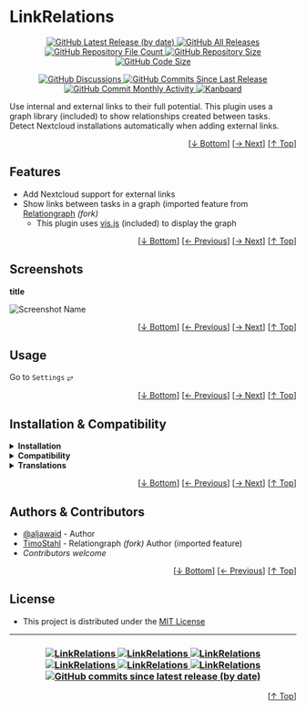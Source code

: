 <h1 name="readme-top">LinkRelations</h1>
<p align="center">
    <a href="https://github.com/aljawaid/LinkRelations/releases">
        <img src="https://img.shields.io/github/v/release/aljawaid/LinkRelations?style=for-the-badge&color=brightgreen" alt="GitHub Latest Release (by date)" title="GitHub Latest Release (by date)">
    </a>
    <a href="https://github.com/aljawaid/LinkRelations/releases">
        <img src="https://img.shields.io/github/downloads/aljawaid/LinkRelations/total?style=for-the-badge&color=orange" alt="GitHub All Releases" title="GitHub All Downloads">
    </a>
    <a href="https://github.com/aljawaid/LinkRelations/releases">
        <img src="https://img.shields.io/github/directory-file-count/aljawaid/LinkRelations?style=for-the-badge&color=orange" alt="GitHub Repository File Count" title="GitHub Repository File Count">
    </a>
    <a href="https://github.com/aljawaid/LinkRelations/releases">
        <img src="https://img.shields.io/github/repo-size/aljawaid/LinkRelations?style=for-the-badge&color=orange" alt="GitHub Repository Size" title="GitHub Repository Size">
    </a>
    <a href="https://github.com/aljawaid/LinkRelations/releases">
        <img src="https://img.shields.io/github/languages/code-size/aljawaid/LinkRelations?style=for-the-badge&color=orange" alt="GitHub Code Size" title="GitHub Code Size">
    </a>
</p>
<p align="center">
    <a href="https://github.com/aljawaid/LinkRelations/discussions">
        <img src="https://img.shields.io/github/discussions/aljawaid/LinkRelations?style=for-the-badge&color=blue" alt="GitHub Discussions" title="Read Discussions">
    </a>
    <a href="https://github.com/aljawaid/LinkRelations/compare">
        <img src="https://img.shields.io/github/commits-since/aljawaid/LinkRelations/latest?include_prereleases&style=for-the-badge&color=blue" alt="GitHub Commits Since Last Release" title="GitHub Commits Since Last Release">
    </a>
    <a href="https://github.com/aljawaid/LinkRelations/compare">
        <img src="https://img.shields.io/github/commit-activity/m/aljawaid/LinkRelations?style=for-the-badge&color=blue" alt="GitHub Commit Monthly Activity" title="GitHub Commit Monthly Activity">
    </a>
    <a href="https://github.com/kanboard/kanboard" title="Kanboard - Kanban Project Management Software">
        <img src="https://img.shields.io/badge/Plugin%20for-kanboard-D40000?style=for-the-badge&labelColor=000000" alt="Kanboard">
    </a>
</p>

Use internal and external links to their full potential. This plugin uses a graph library (included) to show relationships created between tasks. Detect Nextcloud installations automatically when adding external links.

<p align="right">[<a href="#readme-bottom">&#8595; Bottom</a>] [<a href="#screenshots">&#8594; Next</a>] [<a href="#readme-top">&#8593; Top</a>]</p>

## Features

- Add Nextcloud support for external links
- Show links between tasks in a graph (imported feature from [Relationgraph](https://github.com/TimoStahl/kanboard_plugin_relationgraph) _(fork)_
  - This plugin uses [vis.js](https://github.com/almende/vis "A dynamic, browser-based visualization library") (included) to display the graph

<p align="right">[<a href="#readme-bottom">&#8595; Bottom</a>] [<a href="#features">&#8592; Previous</a>] [<a href="#usage">&#8594; Next</a>] [<a href="#readme-top">&#8593; Top</a>]</p>

## Screenshots

**title**  

![Screenshot Name](../master/Screenshots/screenshot-name.png "Read Screenshot Name")

<p align="right">[<a href="#readme-bottom">&#8595; Bottom</a>] [<a href="#features">&#8592; Previous</a>] [<a href="#installation--compatibility">&#8594; Next</a>] [<a href="#readme-top">&#8593; Top</a>]</p>

## Usage

Go to `Settings` &#10562;

<p align="right">[<a href="#readme-bottom">&#8595; Bottom</a>] [<a href="#screenshots">&#8592; Previous</a>] [<a href="#authors--contributors">&#8594; Next</a>] [<a href="#readme-top">&#8593; Top</a>]</p>

## Installation & Compatibility

<details>
    <summary><strong>Installation</strong></summary>

- Install via the **[Kanboard](https://github.com/kanboard/kanboard "Kanboard - Kanban Project Management Software") Plugin Directory** or see [INSTALL.md](../master/INSTALL.md)
- Read the full [**Changelog**](../master/changelog.md "See changes") to see the latest updates

</details>
<details>
    <summary><strong>Compatibility</strong></summary>

- Requires [Kanboard](https://github.com/kanboard/kanboard "Kanboard - Kanban Project Management Software") ≥`1.2.20`
- **Other Plugins & Action Plugins**
  - _No known issues_
- **Core Files & Templates**
  - `01` Template override
  - _No database changes_

</details>
<details>
    <summary><strong>Translations</strong></summary>

- _Starter template available_

</details>

<p align="right">[<a href="#readme-bottom">&#8595; Bottom</a>] [<a href="#usage">&#8592; Previous</a>] [<a href="#license">&#8594; Next</a>] [<a href="#readme-top">&#8593; Top</a>]</p>

## Authors & Contributors

- [@aljawaid](https://github.com/aljawaid) - Author
- [TimoStahl](https://github.com/TimoStahl/kanboard_plugin_relationgraph) - Relationgraph _(fork)_ Author (imported feature)
- _Contributors welcome_

<p align="right">[<a href="#readme-bottom">&#8595; Bottom</a>] [<a href="#installation--compatibility">&#8592; Previous</a>] [<a href="#readme-top">&#8593; Top</a>]</p>

## License

- This project is distributed under the [MIT License](../master/LICENSE "Read The MIT license")

---

<h3 align="center">
    <a href="https://github.com/aljawaid/LinkRelations/stargazers" title="View Stargazers">
        <img src="https://img.shields.io/github/stars/aljawaid/LinkRelations?logo=github&style=flat-square" alt="LinkRelations">
    </a>
    <a href="https://github.com/aljawaid/LinkRelations/forks" title="See Forks">
        <img src="https://img.shields.io/github/forks/aljawaid/LinkRelations?logo=github&style=flat-square" alt="LinkRelations">
    </a>
    <a href="https://github.com/aljawaid/LinkRelations/blob/master/LICENSE" title="Read License">
        <img src="https://img.shields.io/github/license/aljawaid/LinkRelations?style=flat-square" alt="LinkRelations">
    </a>
    <a href="https://github.com/aljawaid/LinkRelations/issues" title="Open Issues">
        <img src="https://img.shields.io/github/issues-raw/aljawaid/LinkRelations?style=flat-square" alt="LinkRelations">
    </a>
    <a href="https://github.com/aljawaid/LinkRelations/issues?q=is%3Aissue+is%3Aclosed" title="Closed Issues">
        <img src="https://img.shields.io/github/issues-closed/aljawaid/LinkRelations?style=flat-square" alt="LinkRelations">
    </a>
    <a href="https://github.com/aljawaid/LinkRelations/discussions" title="Read Discussions">
        <img src="https://img.shields.io/github/discussions/aljawaid/LinkRelations?style=flat-square" alt="LinkRelations">
    </a>
    <a href="https://github.com/aljawaid/LinkRelations/compare/" title="Latest Commits">
        <img alt="GitHub commits since latest release (by date)" src="https://img.shields.io/github/commits-since/aljawaid/LinkRelations/latest?style=flat-square">
    </a>
</h3>
<a name="readme-bottom"></a>
<p align="right">[<a href="#readme-top">&#8593; Top</a>]</p>
